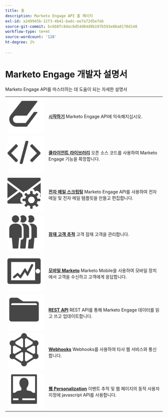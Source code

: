 ```yaml
---
title: 홈
description: Marketo Engage API 홈 페이지
exl-id: a249945b-12f3-4b41-badc-ee7a72d5e7eb
source-git-commit: bc6b8fc84ec8d54d04d9b197b593e88a8170d148
workflow-type: tm+mt
source-wordcount: '128'
ht-degree: 2%

---
```


# Marketo Engage 개발자 설명서

Marketo Engage API를 마스터하는 데 도움이 되는 자세한 설명서

<table>
<tbody>
<tr>
<td><img src="assets/Smock_Book_18_N.svg" alt="시작하기"></td>
<td><a href="getting-started.md"><strong>시작하기</strong></a> Marketo Engage API에 익숙해지십시오.</td>
</tr>
<tr>
<td><img src="assets/Smock_Code_18_N.svg" alt="클라이언트 라이브러리"></td>
<td><a href="https://github.com/Marketo/Community-Supported-Client-Libraries"><strong>클라이언트 라이브러리</strong></a> 오픈 소스 코드를 사용하여 Marketo Engage 기능을 확장합니다.</td>
</tr>
<tr>
<td><img src="assets/Smock_EmailGear_18_N.svg" alt="이메일 스크립팅"></td>
<td><a href="email-scripting.md"><strong>전자 메일 스크립팅</strong></a> Marketo Engage API를 사용하여 전자 메일 및 전자 메일 템플릿을 만들고 편집합니다.</td>
</tr>
<tr>
<td><img src="assets/Smock_PeopleGroup_18_N.svg" alt="잠재 고객 추적"></td>
<td><a href="javascript-api/lead-tracking.md"><strong>잠재 고객 추적</strong></a> 고객 잠재 고객을 관리합니다.</td>
</tr>
<tr>
<td><img src="assets/Smock_MobileServices_18_N.svg" alt="모바일 Marketo"></td>
<td><a href="mobile/mobile.md"><strong>모바일 Marketo</strong></a> Marketo Mobile을 사용하여 모바일 장치에서 고객을 수신하고 고객에게 응답합니다.</td>
</tr>
<tr>
<td><img src="assets/Smock_AppleFiles_18_N.svg" alt="REST API"></td>
<td><a href="https://developer.adobe.com/marketo-apis/"><strong>REST API</strong></a> REST API를 통해 Marketo Engage 데이터를 읽고 쓰고 업데이트합니다.</td>
</tr>
<tr>
<td><img src="assets/Smock_SocialNetwork_18_N.svg" alt="웹훅"></td>
<td><a href="webhooks/webhooks.md"><strong>Webhooks</strong></a> Webhooks를 사용하여 타사 웹 서비스와 통신합니다.</td>
</tr>
<tr>
<td><img src="assets/Smock_PersonalizationField_18_N.svg" alt="웹 Personalization"></td>
<td><a href="javascript-api/web-personalization.md"><strong>웹 Personalization</strong></a> 이벤트 추적 및 웹 페이지의 동적 사용자 지정에 javascript API를 사용합니다.</td>
</tr>
</tbody>
</table>
